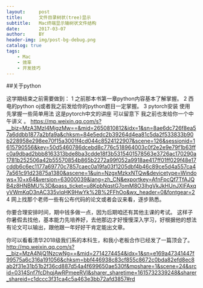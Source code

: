 ```yaml
---
layout:     post
title:      文件目录树状(tree)显示
subtitle:   Mac终端显示输树状文件结构
date:       2017-03-07
author:     BY
header-img: img/post-bg-debug.png
catalog: true
tags:
    - Mac
    - 效率
    - 开发技巧
---
```

##关于python

这学期结束之前需要做到：
1 之前那本书第一章python内容基本了解掌握。
2 西电的python oj或者我之前发给你的python题目一定掌握。
3 pytorch安装 使用 先掌握一些简单用法     这是pytorch中文的讲座 可以留意下  我之前也发给你一个中午讲义  。 
https://mp.weixin.qq.com/s?__biz=MzA3MzI4MjgzMw==&mid=2650810812&idx=1&sn=8ae6dc726f8ea57a6ddbb1877a2bfa9a&chksm=84e5edc2b39264d4ea81c5da2f533833b90b228958e298ee70f15a3001f4cd044c8524122907&scene=126&sessionid=1615790556&key=50d5460786dcebd8c776c518964003c0f2e2e9e79f1b63ffc0a9dbad2bbb8163313bde8ba3cdde18f3b5315401578563e3726ac170290a1781b252506a42b55570854b865b2272a99f052a9918ae417ff01ff029f48e17cddb6c6ec1177a69770c7857caec0a19fa03f1205dbf4b46c89ce5d4a557ca47a561c91d23875a1380&ascene=1&uin=NzgxMzkxNTQw&devicetype=Windows+10+x64&version=63000039&lang=zh_CN&exportkey=AfnFpcQf7TfAJQB4z8HNBMU%3D&pass_ticket=u8KpbNqstG7omM8O3IhgVkJkHUnJXIFAxqyVWmKqD3nAC335vlqHK9HwYk%2B%2FFhOo&wx_header=0&fontgear=2
4 网上找那个老师一些有公布代码的论文或者会议来看，逐步熟悉。

你要合理安排时间，期中钱多做一点，因为后期咱还有其他主课的考试。
这样子你暑假去找他，基本能力先培养好，去他那边才好慢慢深入学习，好根据他的想法有论文可以输出，跟他跟一年好好干肯定能出文章。

你可以看看清华2018级我们系的本科生，和我小老板合作已经发了一篇顶会了。
http://mp.weixin.qq.com/s?__biz=MzA4NjQ1NzcwNg==&mid=2714274454&idx=1&sn=e169a47341447f99575a6c316a191056&chksm=bbf446938c83cf855c8672c0bda82efd8ec8ab2f31e31b51b2f36cd887d54a4f699650ae530f&mpshare=1&scene=24&srcid=0314Snf7fcDhqjAwRPmeeRVI&sharer_sharetime=1615732339248&sharer_shareid=c1dccc3f31ca4c5a463e3bb72afd3857#rd 
